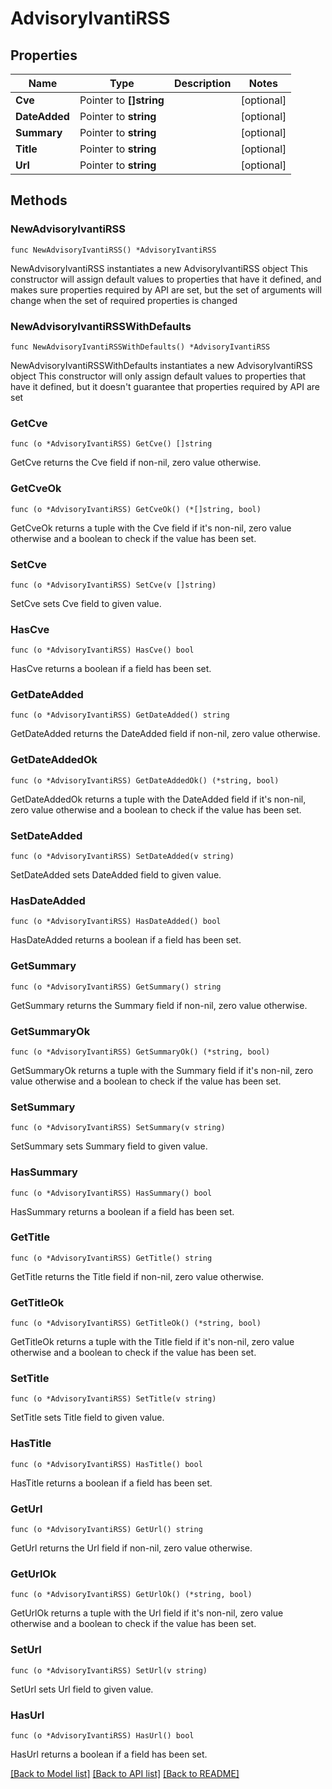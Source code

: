# AdvisoryIvantiRSS

## Properties

Name | Type | Description | Notes
------------ | ------------- | ------------- | -------------
**Cve** | Pointer to **[]string** |  | [optional] 
**DateAdded** | Pointer to **string** |  | [optional] 
**Summary** | Pointer to **string** |  | [optional] 
**Title** | Pointer to **string** |  | [optional] 
**Url** | Pointer to **string** |  | [optional] 

## Methods

### NewAdvisoryIvantiRSS

`func NewAdvisoryIvantiRSS() *AdvisoryIvantiRSS`

NewAdvisoryIvantiRSS instantiates a new AdvisoryIvantiRSS object
This constructor will assign default values to properties that have it defined,
and makes sure properties required by API are set, but the set of arguments
will change when the set of required properties is changed

### NewAdvisoryIvantiRSSWithDefaults

`func NewAdvisoryIvantiRSSWithDefaults() *AdvisoryIvantiRSS`

NewAdvisoryIvantiRSSWithDefaults instantiates a new AdvisoryIvantiRSS object
This constructor will only assign default values to properties that have it defined,
but it doesn't guarantee that properties required by API are set

### GetCve

`func (o *AdvisoryIvantiRSS) GetCve() []string`

GetCve returns the Cve field if non-nil, zero value otherwise.

### GetCveOk

`func (o *AdvisoryIvantiRSS) GetCveOk() (*[]string, bool)`

GetCveOk returns a tuple with the Cve field if it's non-nil, zero value otherwise
and a boolean to check if the value has been set.

### SetCve

`func (o *AdvisoryIvantiRSS) SetCve(v []string)`

SetCve sets Cve field to given value.

### HasCve

`func (o *AdvisoryIvantiRSS) HasCve() bool`

HasCve returns a boolean if a field has been set.

### GetDateAdded

`func (o *AdvisoryIvantiRSS) GetDateAdded() string`

GetDateAdded returns the DateAdded field if non-nil, zero value otherwise.

### GetDateAddedOk

`func (o *AdvisoryIvantiRSS) GetDateAddedOk() (*string, bool)`

GetDateAddedOk returns a tuple with the DateAdded field if it's non-nil, zero value otherwise
and a boolean to check if the value has been set.

### SetDateAdded

`func (o *AdvisoryIvantiRSS) SetDateAdded(v string)`

SetDateAdded sets DateAdded field to given value.

### HasDateAdded

`func (o *AdvisoryIvantiRSS) HasDateAdded() bool`

HasDateAdded returns a boolean if a field has been set.

### GetSummary

`func (o *AdvisoryIvantiRSS) GetSummary() string`

GetSummary returns the Summary field if non-nil, zero value otherwise.

### GetSummaryOk

`func (o *AdvisoryIvantiRSS) GetSummaryOk() (*string, bool)`

GetSummaryOk returns a tuple with the Summary field if it's non-nil, zero value otherwise
and a boolean to check if the value has been set.

### SetSummary

`func (o *AdvisoryIvantiRSS) SetSummary(v string)`

SetSummary sets Summary field to given value.

### HasSummary

`func (o *AdvisoryIvantiRSS) HasSummary() bool`

HasSummary returns a boolean if a field has been set.

### GetTitle

`func (o *AdvisoryIvantiRSS) GetTitle() string`

GetTitle returns the Title field if non-nil, zero value otherwise.

### GetTitleOk

`func (o *AdvisoryIvantiRSS) GetTitleOk() (*string, bool)`

GetTitleOk returns a tuple with the Title field if it's non-nil, zero value otherwise
and a boolean to check if the value has been set.

### SetTitle

`func (o *AdvisoryIvantiRSS) SetTitle(v string)`

SetTitle sets Title field to given value.

### HasTitle

`func (o *AdvisoryIvantiRSS) HasTitle() bool`

HasTitle returns a boolean if a field has been set.

### GetUrl

`func (o *AdvisoryIvantiRSS) GetUrl() string`

GetUrl returns the Url field if non-nil, zero value otherwise.

### GetUrlOk

`func (o *AdvisoryIvantiRSS) GetUrlOk() (*string, bool)`

GetUrlOk returns a tuple with the Url field if it's non-nil, zero value otherwise
and a boolean to check if the value has been set.

### SetUrl

`func (o *AdvisoryIvantiRSS) SetUrl(v string)`

SetUrl sets Url field to given value.

### HasUrl

`func (o *AdvisoryIvantiRSS) HasUrl() bool`

HasUrl returns a boolean if a field has been set.


[[Back to Model list]](../README.md#documentation-for-models) [[Back to API list]](../README.md#documentation-for-api-endpoints) [[Back to README]](../README.md)


